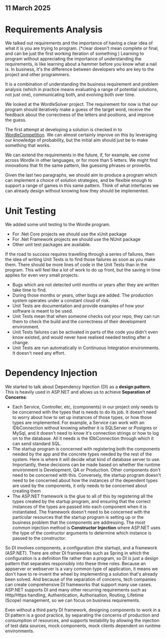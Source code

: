 ## 11 March 2025
# Requirements Analysis
We talked out requirements and the importance of having a clear idea of what it is you are trying to program. (*clear doesn't mean complete or final, and can be just the first working iteration of something ) Learning to program without appreciating the importance of understanding the requirements, is like learning about a hammer before you know what a nail is. In business, it's the difference between developers who are key to the project and other programmers.

It is a combination of understanding the business requirement and problem analysis (which in practice means evaluating a range of potential solutions, not just one), communicating both, and evolving both over time.

We looked at the WordleSolver project. The requirement for now is that our program should iteratively make a guess of the target word, receive the feedback about the correctness of the letters and positions, and improve the guess. 

The first attempt at developing a solution is checked in to [WordleCompetition](../WordleCompetition).
We can almost certainly improve on this by leveraging our knowledge of probability, but the initial aim should just be to make something that works.

We can extend the requirements in the future, if, for example, we come across Wordle in other languages, or for more than 5 letters. We might find innovations that fit the same pattern, like guessing phrases or proverbs.

Given the last two paragraphs, we should aim to produce a program which can implement a choice of solution strategies, and be flexible enough to support a range of games in this same pattern. Think of what interfaces we can already design without knowing how they should be implemented.

# Unit Testing
We added some unit testing to the Wordle program.
- For .Net Core projects we should use the xUnit package
- For .Net Framework projects we should use the NUnit package
- Other unit test packages are available.

If the road to success requires travelling through a series of failures, then the idea of writing Unit Tests is to find those failures as soon as you make them. There should be more lines of code in the Unit Tests than in the program. This will feel like a lot of work to do up front, but the saving in time applies for even very small projects. 
- Bugs which are not detected until months or years after they are written take time to find. 
- During those months or years, other bugs are added. The production system operates under a constant cloud of risk.
- Unit Tests are documentation and provide examples of how your software is meant to be used.
- Unit Tests mean that when someone checks out your repo, they can run them to check the build and the correctness of their development environment.
- Unit Tests failures can be activated in parts of the code you didn't even know existed, and would never have realised needed testing after a change.
- Unit Tests are run automatically in Continuous Integration environments. It doesn't need any effort.

# Dependency Injection
We started to talk about Dependency Injection (DI) as a **design pattern**. This is heavily used in ASP.NET and allows us to achieve **Separation of Concerns**:
- Each Service, Controller, etc, (components) in our project only needs to be concerned with the types that is needs to do its job. It doesn't need to worry about how to set up instances of those types, or how those types are implemented. For example, a Service can work with an IDbConnection without knowing whether it is SQLServer or Postgres or MySql, and it doesn't need to know it's connection strings or how to log on to the database. All it needs is the IDbConnection through which it can send standard SQL.
- The startup program is concerned with registering both the components needed by the app and the concrete types needed by the rest of the system. Here is where it will decide what kind of database server to use. Importantly, these decisions can be made based on whether the runtime environment is Development, QA or Production. Other components don't need to be concerned with this. Conversely, the startup program doesn't need to be concerned about how the instances of the dependent types are used by the components, it only needs to be concerned about creating them
- The ASP.NET framework is the glue to all of this by registering all the types created by the startup program, and ensuring that the correct instances of the types are passed into each component when it is instantiated. The framework doesn't need to be concerned with the particular resources that the startup program is setting up or the business problem that the components are addressing. The most common injection method is **Constructor Injection** where ASP.NET uses the type of the contructor arguments to determine which instance is passed to the constructor.

So DI involves components, a configuration (the startup), and a framework (ASP.NET). There are other DI frameworks such as Spring in which the configuration is a definition file rather than a program, so DI is just a design pattern that separates responsibly into these three roles. Because an appserver or webserver is a vary common type of application, it means we don't have to re-invent the wheel by implementing a solution that's already been solved. And because of the separation of concerns, tech companies can create comprehensive DI frameworks that support many use cases. ASP.NET supports DI and many other recurring requirements such as Http/Https handling, Authentication, Authorisation, Routing, Lifetime (Scope) management, so we can focus on business requirements.

Even without a third party DI framework, designing components to work in a DI pattern is a good practice, by separating the concerns of production and consumption of resources, and supports testability by allowing the injection of test data sources, mock components, mock clients dependent on runtime environments.